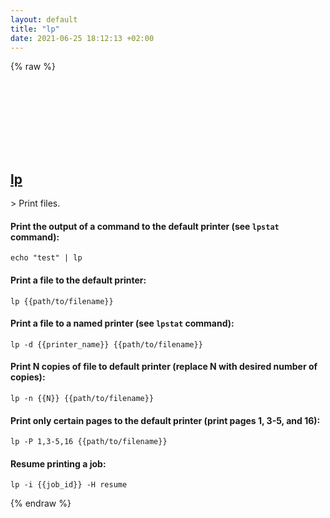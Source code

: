 ```yaml
---
layout: default
title: "lp"
date: 2021-06-25 18:12:13 +02:00
---
```

{% raw %}
<h2 id="lp">
  <a href="/en/common/lp.html">lp</a> <a href="#lp"><svg class="icon">
    <use href="/assets/images/unicode_sprite.svg#link" />
  </svg></a>
</h2>
> Print files.

#### Print the output of a command to the default printer (see `lpstat` command):
```shell
echo "test" | lp
```
#### Print a file to the default printer:
```shell
lp {{path/to/filename}}
```
#### Print a file to a named printer (see `lpstat` command):
```shell
lp -d {{printer_name}} {{path/to/filename}}
```
#### Print N copies of file to default printer (replace N with desired number of copies):
```shell
lp -n {{N}} {{path/to/filename}}
```
#### Print only certain pages to the default printer (print pages 1, 3-5, and 16):
```shell
lp -P 1,3-5,16 {{path/to/filename}}
```
#### Resume printing a job:
```shell
lp -i {{job_id}} -H resume
```
{% endraw %}